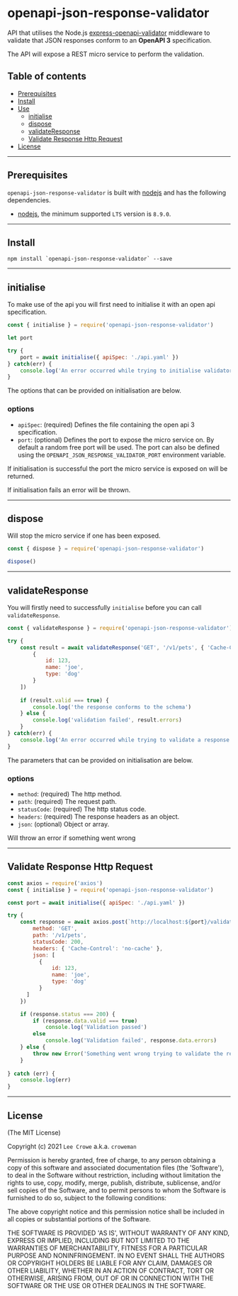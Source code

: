 # openapi-json-response-validator

API that utilises the Node.js <a href="https://www.npmjs.com/package/express-openapi-validator">express-openapi-validator</a> middleware to validate that JSON responses conform to an **OpenAPI 3** specification.

The API will expose a REST micro service to perform the validation.

## Table of contents

- [Prerequisites](#prerequisites)
- [Install](#install)
- [Use](#use)
  - [initialise](#initialise)
  - [dispose](#dispose)
  - [validateResponse](#validateresponse)
  - [Validate Response Http Request](#validateresponsehttp)
- [License](#license)

---

## Prerequisites<a name="prerequisites"></a>

`openapi-json-response-validator` is built with <a href="https://nodejs.org/en/">nodejs</a> and has the following dependencies.

- <a href="https://nodejs.org/en/">nodejs</a>, the minimum supported `LTS` version is `8.9.0`.

---

## Install<a name="install"></a>

```
npm install `openapi-json-response-validator` --save
```

---

## initialise<a name="initialise"></a>

To make use of the api you will first need to initialise it with an open api specification.

```js
const { initialise } = require('openapi-json-response-validator')

let port

try {
    port = await initialise({ apiSpec: './api.yaml' })
} catch(err) {
    console.log('An error occurred while trying to initialise validator', err)
}
```

The options that can be provided on initialisation are below.

### options
 - `apiSpec`: (required) Defines the file containing the open api 3 specification.
 - `port`: (optional) Defines the port to expose the micro service on. By default a random free port will be used.  The port can also be defined using the `OPENAPI_JSON_RESPONSE_VALIDATOR_PORT` environment variable.

If initialisation is successful the port the micro service is exposed on will be returned.

If initialisation fails an error will be thrown.

---

## dispose<a name="dispose"></a>

Will stop the micro service if one has been exposed.

```js
const { dispose } = require('openapi-json-response-validator')

dispose()
```

---

## validateResponse<a name="validateresponse"></a>

You will firstly need to successfully `initialise` before you can call `validateResponse`.

```js
const { validateResponse } = require('openapi-json-response-validator')

try {
    const result = await validateResponse('GET', '/v1/pets', { 'Cache-Control': 'no-cache' }, 200, [
        {
            id: 123,
            name: 'joe',
            type: 'dog'
        }
    ])
    
    if (result.valid === true) {
        console.log('the response conforms to the schema')
    } else {
        console.log('validation failed', result.errors)
    }
} catch(err) {
    console.log('An error occurred while trying to validate a response', err)
}
```

The parameters that can be provided on initialisation are below.

### options
 - `method`: (required) The http method.
 - `path`: (required) The request path.
 - `statusCode`: (required) The http status code.
 - `headers`: (required) The response headers as an object.
 - `json`: (optional) Object or array.

Will throw an error if something went wrong

---

## Validate Response Http Request<a name="validateresponsehttp"></a>

```js
const axios = require('axios')
const { initialise } = require('openapi-json-response-validator')

const port = await initialise({ apiSpec: './api.yaml' })

try {
    const response = await axios.post(`http://localhost:${port}/validate-response`, {
        method: 'GET',
        path: '/v1/pets',
        statusCode: 200,            
        headers: { 'Cache-Control': 'no-cache' },
        json: [
          {
              id: 123,
              name: 'joe',
              type: 'dog'
          }
      ]
    })

    if (response.status === 200) {
        if (response.data.valid === true)
            console.log('Validation passed')
        else
            console.log('Validation failed', response.data.errors)
    } else {
        throw new Error('Something went wrong trying to validate the response')
    }    
    
} catch (err) {
    console.log(err)
}
```

---

## License<a name="license"></a>

(The MIT License)

Copyright (c) 2021 `Lee Crowe` a.k.a. `croweman`

Permission is hereby granted, free of charge, to any person obtaining a copy of this software and associated documentation files (the 'Software'), to deal in the Software without restriction, including without limitation the rights to use, copy, modify, merge, publish, distribute, sublicense, and/or sell copies of the Software, and to permit persons to whom the Software is furnished to do so, subject to the following conditions:

The above copyright notice and this permission notice shall be included in all copies or substantial portions of the Software.

THE SOFTWARE IS PROVIDED 'AS IS', WITHOUT WARRANTY OF ANY KIND, EXPRESS OR IMPLIED, INCLUDING BUT NOT LIMITED TO THE WARRANTIES OF MERCHANTABILITY, FITNESS FOR A PARTICULAR PURPOSE AND NONINFRINGEMENT. IN NO EVENT SHALL THE AUTHORS OR COPYRIGHT HOLDERS BE LIABLE FOR ANY CLAIM, DAMAGES OR OTHER LIABILITY, WHETHER IN AN ACTION OF CONTRACT, TORT OR OTHERWISE, ARISING FROM, OUT OF OR IN CONNECTION WITH THE SOFTWARE OR THE USE OR OTHER DEALINGS IN THE SOFTWARE.


